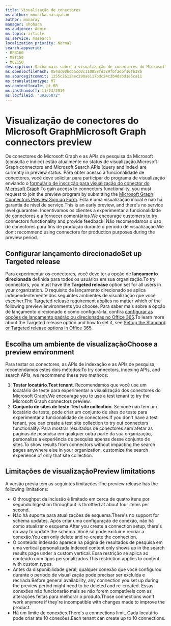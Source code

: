 ```yaml
---
title: Visualização de conectores
ms.author: mounika.narayanan
author: monaray
manager: shohara
ms.audience: Admin
ms.topic: article
ms.service: mssearch
localization_priority: Normal
search.appverid:
- BFB160
- MET150
- MOE150
description: Saiba mais sobre a visualização de conectores do Microsoft Graph para o Microsoft Search.
ms.openlocfilehash: 054dc00bcb5cc0c110858fd329fbf2dbf16fb38b
ms.sourcegitcommit: 1255c2612aec290ae117bdc24c3b4dabd1e5ca11
ms.translationtype: MT
ms.contentlocale: pt-BR
ms.lasthandoff: 11/23/2019
ms.locfileid: "39205872"
---
```

# <a name="microsoft-graph-connectors-preview"></a><span data-ttu-id="1a189-103">Visualização de conectores do Microsoft Graph</span><span class="sxs-lookup"><span data-stu-id="1a189-103">Microsoft Graph connectors preview</span></span>

<span data-ttu-id="1a189-104">Os conectores do Microsoft Graph e as APIs de pesquisa da Microsoft (consulta e índice) estão atualmente no status de visualização.</span><span class="sxs-lookup"><span data-stu-id="1a189-104">Microsoft Graph connectors and Microsoft Search APIs (query and index) are currently in preview status.</span></span> <span data-ttu-id="1a189-105">Para obter acesso à funcionalidade de conectores, você deve solicitar para participar do programa de visualização enviando o <a href="https://forms.office.com/Pages/ResponsePage.aspx?id=v4j5cvGGr0GRqy180BHbRxWYgu82J_RFnMMATAS6_chUNVYwNU1CMDNZUDBSSDZKWVo2RDJDRjRLQi4u" target="_blank">formulário de inscrição para visualização do conector do Microsoft Graph</a>.</span><span class="sxs-lookup"><span data-stu-id="1a189-105">To gain access to connectors functionality, you must request to join the preview program by submitting the <a href="https://forms.office.com/Pages/ResponsePage.aspx?id=v4j5cvGGr0GRqy180BHbRxWYgu82J_RFnMMATAS6_chUNVYwNU1CMDNZUDBSSDZKWVo2RDJDRjRLQi4u" target="_blank">Microsoft Graph Connectors Preview Sign up Form</a>.</span></span> <span data-ttu-id="1a189-106">Esta é uma visualização inicial e não há garantia de nível de serviço.</span><span class="sxs-lookup"><span data-stu-id="1a189-106">This is an early preview, and there's no service level guarantee.</span></span> <span data-ttu-id="1a189-107">Incentivamos os clientes a experimentar a funcionalidade de conectores e a fornecer comentários.</span><span class="sxs-lookup"><span data-stu-id="1a189-107">We encourage customers to try connectors functionality and provide feedback.</span></span> <span data-ttu-id="1a189-108">Não recomendamos o uso de conectores para fins de produção durante o período de visualização.</span><span class="sxs-lookup"><span data-stu-id="1a189-108">We don’t recommend using connectors for production purposes during the preview period.</span></span>

## <a name="set-up-targeted-release"></a><span data-ttu-id="1a189-109">Configurar lançamento direcionado</span><span class="sxs-lookup"><span data-stu-id="1a189-109">Set up Targeted release</span></span>
<span data-ttu-id="1a189-110">Para experimentar os conectores, você deve ter a opção de **lançamento direcionada** definida para todos os usuários em sua organização.</span><span class="sxs-lookup"><span data-stu-id="1a189-110">To try connectors, you must have the **Targeted release** option set for all users in your organization.</span></span> <span data-ttu-id="1a189-111">O requisito de lançamento direcionado se aplica independentemente dos seguintes ambientes de visualização que você escolher.</span><span class="sxs-lookup"><span data-stu-id="1a189-111">The Targeted release requirement applies no matter which of the following preview environments you choose.</span></span>
<span data-ttu-id="1a189-112">Para saber mais sobre a opção de lançamento direcionado e como configurá-la, confira <a href="https://docs.microsoft.com/office365/admin/manage/release-options-in-office-365?view=o365-worldwide" target="_blank">configurar as opções de lançamento padrão ou direcionadas no Office 365</a>.</span><span class="sxs-lookup"><span data-stu-id="1a189-112">To learn more about the Targeted release option and how to set it, see <a href="https://docs.microsoft.com/office365/admin/manage/release-options-in-office-365?view=o365-worldwide" target="_blank">Set up the Standard or Targeted release options in Office 365</a>.</span></span>

## <a name="choose-a-preview-environment"></a><span data-ttu-id="1a189-113">Escolha um ambiente de visualização</span><span class="sxs-lookup"><span data-stu-id="1a189-113">Choose a preview environment</span></span> 
<span data-ttu-id="1a189-114">Para testar os conectores, as APIs de indexação e as APIs de pesquisa, recomendamos estes dois métodos:</span><span class="sxs-lookup"><span data-stu-id="1a189-114">To try connectors, indexing APIs, and search APIs, we recommend these two methods:</span></span>
1. <span data-ttu-id="1a189-115">**Testar locatário**.</span><span class="sxs-lookup"><span data-stu-id="1a189-115">**Test tenant**.</span></span>  <span data-ttu-id="1a189-116">Recomendamos que você use um locatário de teste para experimentar a visualização dos conectores do Microsoft Graph.</span><span class="sxs-lookup"><span data-stu-id="1a189-116">We encourage you to use a test tenant to try the Microsoft Graph connectors preview.</span></span>
2. <span data-ttu-id="1a189-117">**Conjunto de sites de teste**.</span><span class="sxs-lookup"><span data-stu-id="1a189-117">**Test site collection**.</span></span> <span data-ttu-id="1a189-118">Se você não tem um locatário de teste, pode criar um conjunto de sites de teste para experimentar a funcionalidade de conectores.</span><span class="sxs-lookup"><span data-stu-id="1a189-118">If you don't have a test tenant, you can create a test site collection to try out connectors functionality.</span></span> <span data-ttu-id="1a189-119">Para mostrar resultados de conectores sem afetar as páginas de pesquisa em qualquer outra parte da sua organização, personalize a experiência de pesquisa apenas desse conjunto de sites.</span><span class="sxs-lookup"><span data-stu-id="1a189-119">To show results from connectors without impacting the search pages anywhere else in your organization, customize the search experience of only that site collection.</span></span>

## <a name="preview-limitations"></a><span data-ttu-id="1a189-120">Limitações de visualização</span><span class="sxs-lookup"><span data-stu-id="1a189-120">Preview limitations</span></span>
<span data-ttu-id="1a189-121">A versão prévia tem as seguintes limitações:</span><span class="sxs-lookup"><span data-stu-id="1a189-121">The preview release has the following limitations:</span></span>
* <span data-ttu-id="1a189-122">O throughput da inclusão é limitado em cerca de quatro itens por segundo.</span><span class="sxs-lookup"><span data-stu-id="1a189-122">Ingestion throughput is throttled at about four items per second.</span></span>
* <span data-ttu-id="1a189-123">Não há suporte para atualizações de esquema.</span><span class="sxs-lookup"><span data-stu-id="1a189-123">There's no support for schema updates.</span></span> <span data-ttu-id="1a189-124">Após criar uma configuração de conexão, não há como atualizar o esquema.</span><span class="sxs-lookup"><span data-stu-id="1a189-124">After you create a connection setup, there's no way to update the schema.</span></span> <span data-ttu-id="1a189-125">Você só pode excluir e recriar a conexão.</span><span class="sxs-lookup"><span data-stu-id="1a189-125">You can only delete and re-create the connection.</span></span>
* <span data-ttu-id="1a189-126">O conteúdo indexado aparece na página de resultados de pesquisa em uma vertical personalizada.</span><span class="sxs-lookup"><span data-stu-id="1a189-126">Indexed content only shows up in the search results page under a custom vertical.</span></span> <span data-ttu-id="1a189-127">Essa restrição se aplica ao conteúdo com tipos personalizados.</span><span class="sxs-lookup"><span data-stu-id="1a189-127">This restriction applies to content with custom types.</span></span>
* <span data-ttu-id="1a189-128">Antes da disponibilidade geral, qualquer conexão que você configurou durante o período de visualização pode precisar ser excluída e recriada.</span><span class="sxs-lookup"><span data-stu-id="1a189-128">Before general availability, any connection you set up during the preview period might need to be deleted and re-created.</span></span> <span data-ttu-id="1a189-129">Essas conexões não funcionarão mais se não forem compatíveis com as alterações feitas para melhorar o produto.</span><span class="sxs-lookup"><span data-stu-id="1a189-129">Those connections won't work anymore if they're incompatible with changes made to improve the product.</span></span>
* <span data-ttu-id="1a189-130">Há um limite de conexões.</span><span class="sxs-lookup"><span data-stu-id="1a189-130">There's a connections limit.</span></span> <span data-ttu-id="1a189-131">Cada locatário pode criar até 10 conexões.</span><span class="sxs-lookup"><span data-stu-id="1a189-131">Each tenant can create up to 10 connections.</span></span>
